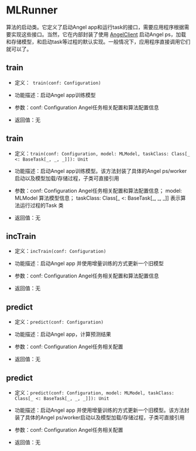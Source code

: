 # MLRunner
算法的启动类。它定义了启动Angel app和运行task的接口，需要应用程序根据需要实现这些接口。当然，它在内部封装了使用 [AngelClient](AngelClient.md) 启动Angel ps，加载和存储模型，和启动task等过程的默认实现。一般情况下，应用程序直接调用它们就可以了。

## train
- 定义：``` train(conf: Configuration)```


- 功能描述：启动Angel app训练模型


- 参数：conf: Configuration Angel任务相关配置和算法配置信息


- 返回值：无

## train
- 定义：```train(conf: Configuration, model: MLModel, taskClass: Class[_ <: BaseTask[_, _, _]]): Unit```


- 功能描述：启动Angel app训练模型。该方法封装了具体的Angel ps/worker启动以及模型加载/存储过程，子类可直接引用


- 参数：conf: Configuration Angel任务相关配置和算法配置信息； model: MLModel 算法模型信息； taskClass: Class[_ <: BaseTask[_, _, _]] 表示算法运行过程的Task 类


- 返回值：无

## incTrain
- 定义：```incTrain(conf: Configuration)```


- 功能描述：启动Angel app 并使用增量训练的方式更新一个旧模型


- 参数：conf: Configuration Angel任务相关配置和算法配置信息


- 返回值：无

## predict
- 定义：```predict(conf: Configuration)```


- 功能描述：启动Angel app，计算预测结果


- 参数：conf: Configuration Angel任务相关配置


- 返回值：无

## predict
- 定义：```predict(conf: Configuration, model: MLModel, taskClass: Class[_ <: BaseTask[_, _, _]]): Unit```


- 功能描述：启动Angel app 并使用增量训练的方式更新一个旧模型。该方法封装了具体的Angel ps/worker启动以及模型加载/存储过程，子类可直接引用


- 参数：conf: Configuration Angel任务相关配置


- 返回值：无